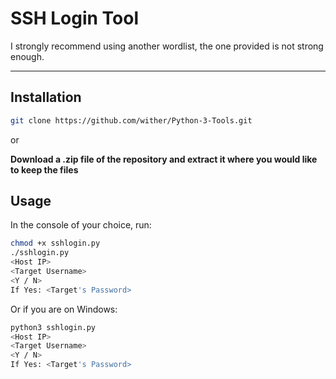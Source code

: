 # SSH Login Tool #
I strongly recommend using another wordlist, the one provided is not strong enough.
- - - -
## Installation ##

```bash
git clone https://github.com/wither/Python-3-Tools.git
```
or

**Download a .zip file of the repository and extract it where you would like to keep the files**

## Usage ##

In the console of your choice, run:

```bash
chmod +x sshlogin.py
./sshlogin.py
<Host IP>
<Target Username>
<Y / N>
If Yes: <Target's Password>
```
Or if you are on Windows:
```bash
python3 sshlogin.py
<Host IP>
<Target Username>
<Y / N>
If Yes: <Target's Password>
```
